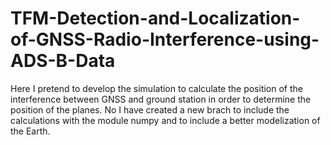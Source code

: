 # TFM-Detection-and-Localization-of-GNSS-Radio-Interference-using-ADS-B-Data
Here I pretend to develop the simulation to calculate the position of the interference between GNSS and ground station in order to determine the position of the planes. 
No I have created a new brach to include the calculations with the module numpy and to include a better modelization of the Earth.
